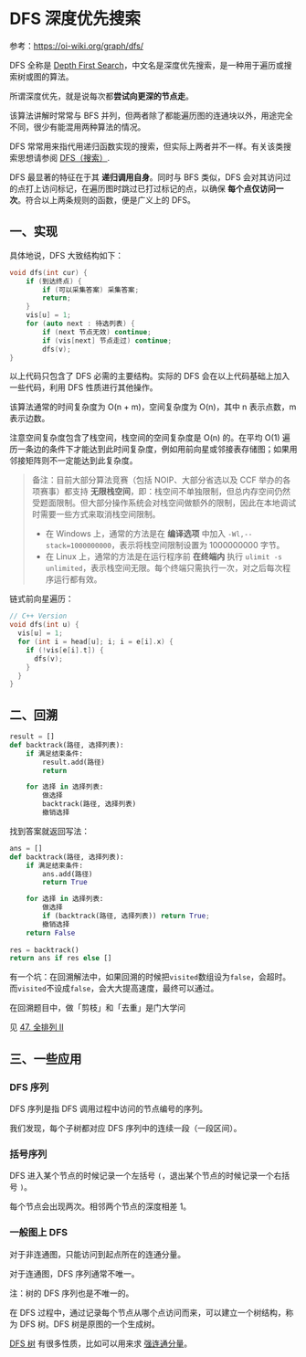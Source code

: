 # DFS 深度优先搜索

参考：https://oi-wiki.org/graph/dfs/

DFS 全称是 [Depth First Search](https://en.wikipedia.org/wiki/Depth-first_search)，中文名是深度优先搜索，是一种用于遍历或搜索树或图的算法。

所谓深度优先，就是说每次都**尝试向更深的节点走**。

该算法讲解时常常与 BFS 并列，但两者除了都能遍历图的连通块以外，用途完全不同，很少有能混用两种算法的情况。

DFS 常常用来指代用递归函数实现的搜索，但实际上两者并不一样。有关该类搜索思想请参阅 [DFS（搜索）](https://oi-wiki.org/search/dfs/).

DFS 最显著的特征在于其 **递归调用自身**。同时与 BFS 类似，DFS 会对其访问过的点打上访问标记，在遍历图时跳过已打过标记的点，以确保 **每个点仅访问一次**。符合以上两条规则的函数，便是广义上的 DFS。

## 一、实现

具体地说，DFS 大致结构如下：

```cpp
void dfs(int cur) {
  	if (到达终点) {
      	if (可以采集答案) 采集答案;
      	return;
  	}
  	vis[u] = 1;
  	for (auto next : 待选列表) {
 		if (next 节点无效) continue;
  		if (vis[next] 节点走过) continue;
    	dfs(v);
}
```

以上代码只包含了 DFS 必需的主要结构。实际的 DFS 会在以上代码基础上加入一些代码，利用 DFS 性质进行其他操作。

该算法通常的时间复杂度为 O(n + m)，空间复杂度为 O(n)，其中 n 表示点数，m 表示边数。

注意空间复杂度包含了栈空间，栈空间的空间复杂度是 O(n) 的。在平均 O(1) 遍历一条边的条件下才能达到此时间复杂度，例如用前向星或邻接表存储图；如果用邻接矩阵则不一定能达到此复杂度。

> 备注：目前大部分算法竞赛（包括 NOIP、大部分省选以及 CCF 举办的各项赛事）都支持 **无限栈空间**，即：栈空间不单独限制，但总内存空间仍然受题面限制。但大部分操作系统会对栈空间做额外的限制，因此在本地调试时需要一些方式来取消栈空间限制。
>
> - 在 Windows 上，通常的方法是在 **编译选项** 中加入 `-Wl,--stack=1000000000`，表示将栈空间限制设置为 1000000000 字节。
> - 在 Linux 上，通常的方法是在运行程序前 **在终端内** 执行 `ulimit -s unlimited`，表示栈空间无限。每个终端只需执行一次，对之后每次程序运行都有效。

链式前向星遍历：

```cpp
// C++ Version
void dfs(int u) {
  vis[u] = 1;
  for (int i = head[u]; i; i = e[i].x) {
    if (!vis[e[i].t]) {
      dfs(v);
    }
  }
}
```

## 二、回溯

```python
result = []
def backtrack(路径, 选择列表):
    if 满足结束条件:
        result.add(路径)
        return

    for 选择 in 选择列表:
        做选择
        backtrack(路径, 选择列表)
        撤销选择
```

找到答案就返回写法：

```python
ans = []
def backtrack(路径, 选择列表):
    if 满足结束条件:
        ans.add(路径)
        return True

    for 选择 in 选择列表:
        做选择
        if (backtrack(路径, 选择列表)) return True;
        撤销选择
    return False
        
res = backtrack()
return ans if res else []
```

有一个坑：在回溯解法中，如果回溯的时候把`visited`数组设为`false`，会超时。而`visited`不设成`false`，会大大提高速度，最终可以通过。

在回溯题目中，做「剪枝」和「去重」是门大学问

见 [47. 全排列 II](https://leetcode.cn/problems/permutations-ii/)

## 三、一些应用

### DFS 序列

DFS 序列是指 DFS 调用过程中访问的节点编号的序列。

我们发现，每个子树都对应 DFS 序列中的连续一段（一段区间）。

### 括号序列

DFS 进入某个节点的时候记录一个左括号 `(`，退出某个节点的时候记录一个右括号 `)`。

每个节点会出现两次。相邻两个节点的深度相差 1。

### 一般图上 DFS

对于非连通图，只能访问到起点所在的连通分量。

对于连通图，DFS 序列通常不唯一。

注：树的 DFS 序列也是不唯一的。

在 DFS 过程中，通过记录每个节点从哪个点访问而来，可以建立一个树结构，称为 DFS 树。DFS 树是原图的一个生成树。

[DFS 树](https://oi-wiki.org/graph/scc/#dfs) 有很多性质，比如可以用来求 [强连通分量](https://oi-wiki.org/graph/scc/)。
